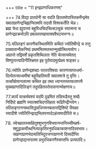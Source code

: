 +++
title = "11 इन्द्रप्राणाधिकरणम्"

+++
74.विद्या प्रातर्दनी सा वदति हिततमोपास्तिकर्मेन्द्रमेव   
ख्यातप्राणेन्द्रचिह्नान्वितमपि तदसौ विश्वकर्तेति चेन्न।  
ब्रह्म त्रेधा ह्युपास्यं बहुविधचिदचित्कञ़्चुकं स्वात्मना च  
प्राणेन्द्रप्रक्रमोऽपि प्रबलतरमहावाक्यवैघट्यभग्नः॥

75.यल्लिङ्गं कारणैकस्थितमिति कथितं ज्योतिषीन्द्रे च तत्तु  
प्रख्यातान्यैकनिष्ठं प्रथममितमतस्तन्मुखोत्थित्ययोगः।  
अप्राप्ते तद्विमर्शे प्रकृतशिथिलता नेति चेत्सत्यमेतत्  
विष्णूत्पत्त्यादिनीतिभ्रमत इह पुरोवादमुत्प्रेक्ष्य शङ्का॥

76.ज्योतिः प्राणेन्द्रशब्दाः परतरविषयाः कारणव्याप्तधर्मा-  
दित्येतत्साध्वमीषां बहुविहतिमती ख्यातमात्रे तु वृत्तिः।  
तत्कौक्षेयानलात्मा कथित इह तथा ध्यानतस्तत्फलाप्त्यै  
मुख्यप्राणादिलिङ्गं तदुपहितपरोपासनान्मोक्षणाय॥

77.कार्यं यत्कर्मवश्यं यदपि दृढमितं तन्निरूढैस्तु शब्दैः  
निर्दिष्टे ब्रह्मणि स्यात्क्वचिदगतिहता रूढिरैन्द्रीनयेन।  
तल्लिङ्गानन्यथासिद्ध्यधिगमनबलात्तद्विशिष्टे विवक्षा  
स्यादीशे ज्योतिरिन्द्राद्यभिलपनपदेऽहंत्वमादीरिते च॥

78. स्वेच्छातस्सर्वहेतुश्शुभगुणविभवानन्तनिस्सीमहर्ष-  
श्शुद्धाकर्मोत्थनित्याकृतिरनुपधिकाकाशनादिस्वभावः।  
सप्राणाप्राणभेदव्यतिभिदुरजगत्प्राणनो दिव्यदीप्तिः  
प्राणेन्द्राद्यन्तरात्मा प्रभुरधिकरणैस्सप्तभिः प्रत्यपादि॥